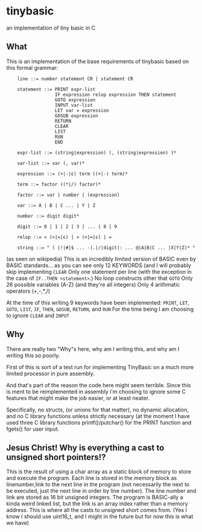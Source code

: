 # tinybasic
an implementation of tiny basic in C

## What
This is an implementation of the base requirements of tinybasic based on this
formal grammar:
```
    line ::= number statement CR | statement CR
 
    statement ::= PRINT expr-list
                  IF expression relop expression THEN statement
                  GOTO expression
                  INPUT var-list
                  LET var = expression
                  GOSUB expression
                  RETURN
                  CLEAR
                  LIST
                  RUN
                  END
 
    expr-list ::= (string|expression) (, (string|expression) )*
 
    var-list ::= var (, var)*
 
    expression ::= (+|-|ε) term ((+|-) term)*
 
    term ::= factor ((*|/) factor)*
 
    factor ::= var | number | (expression)
 
    var ::= A | B | C ... | Y | Z
 
    number ::= digit digit*
 
    digit ::= 0 | 1 | 2 | 3 | ... | 8 | 9
 
    relop ::= < (>|=|ε) | > (<|=|ε) | =

    string ::= " ( |!|#|$ ... -|.|/|digit|: ... @|A|B|C ... |X|Y|Z)* "
```
(as seen on wikipedia)
This is an incredibly limited version of BASIC even by BASIC standards...
as you can see only 12 KEYWORDS (and I will probably skip implementing `CLEAR`
Only one statement per line (with the exception in the case of 
`IF..THEN <statement>`.)
No loop constructs other that `GOTO`
Only 26 possible variables (A-Z) (and they're all integers)
Only 4 arithmatic operators (+,-,*,/)

At the time of this writing 9 keywords have been implemented:
`PRINT`, `LET`, `GOTO`, `LIST`, `IF`, `THEN`, `GOSUB`, `RETURN`, and `RUN`
For the time being I am choosing to ignore `CLEAR` and `INPUT`
## Why
There are really two "Why"s here, why am I writing this, and why 
am I writing this so poorly.

First of this is sort of a test run for implementing TinyBasic
on a much more limited processor in pure assembly.

And that's part of the reason the code here might seem terrible.
Since this is ment to be reimplemented in assembly i'm choosing to ignore some
C features that might make the job easier, or at least neater.

Specifically, no structs, (or unions for that matter), no dynamic allocation,
and no C library functions unless strictly necessary (at the moment I have used
three C library functions printf()/putchar() for the PRINT function and fgets()
for user input.

## Jesus Christ! Why is everything a cast to unsigned short pointers!?
This is the result of using a char array as a static block of memory
to store and execute the program. Each line is stored in the memory block
as linenumber,link to the next line in the program (not necessarily the 
next to be executed, just the next line in order by line number). The line
number and link are stored as 16 bit unsigned integers. The program is 
BASIC-ally a kinda weird linked list, but the link is an array index rather 
than a memory address. This is where all the casts to unsigned short comes 
from. (Yes I know I should use uint16_t, and I might in the future but for now
this is what we have)

